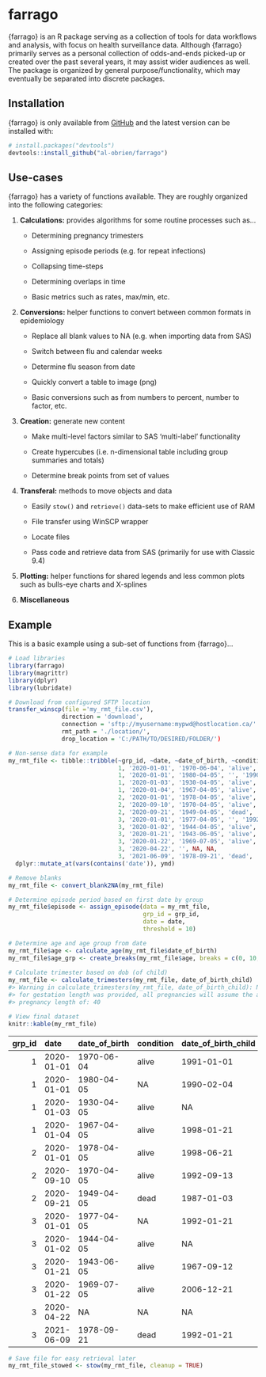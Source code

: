 
<!-- README.md is generated from README.Rmd. Please edit that file -->

# farrago

<!-- badges: start -->
<!-- badges: end -->

{farrago} is an R package serving as a collection of tools for data
workflows and analysis, with focus on health surveillance data. Although
{farrago} primarily serves as a personal collection of odds-and-ends
picked-up or created over the past several years, it may assist wider
audiences as well. The package is organized by general
purpose/functionality, which may eventually be separated into discrete
packages.

## Installation

{farrago} is only available from [GitHub](https://github.com/) and the
latest version can be installed with:

``` r
# install.packages("devtools")
devtools::install_github("al-obrien/farrago")
```

## Use-cases

{farrago} has a variety of functions available. They are roughly
organized into the following categories:

1.  **Calculations:** provides algorithms for some routine processes
    such as…

    -   Determining pregnancy trimesters

    -   Assigning episode periods (e.g. for repeat infections)

    -   Collapsing time-steps

    -   Determining overlaps in time

    -   Basic metrics such as rates, max/min, etc.

2.  **Conversions:** helper functions to convert between common formats
    in epidemiology

    -   Replace all blank values to NA (e.g. when importing data from
        SAS)

    -   Switch between flu and calendar weeks

    -   Determine flu season from date

    -   Quickly convert a table to image (png)

    -   Basic conversions such as from numbers to percent, number to
        factor, etc.

3.  **Creation:** generate new content

    -   Make multi-level factors similar to SAS ‘multi-label’
        functionality

    -   Create hypercubes (i.e. n-dimensional table including group
        summaries and totals)

    -   Determine break points from set of values

4.  **Transferal:** methods to move objects and data

    -   Easily `stow()` and `retrieve()` data-sets to make efficient use
        of RAM

    -   File transfer using WinSCP wrapper

    -   Locate files

    -   Pass code and retrieve data from SAS (primarily for use with
        Classic 9.4)

5.  **Plotting:** helper functions for shared legends and less common
    plots such as bulls-eye charts and X-splines

6.  **Miscellaneous**

## Example

This is a basic example using a sub-set of functions from {farrago}…

``` r
# Load libraries
library(farrago)
library(magrittr)
library(dplyr)
library(lubridate)
```

``` r
# Download from configured SFTP location
transfer_winscp(file ='my_rmt_file.csv'),
               direction = 'download',
               connection = 'sftp://myusername:mypwd@hostlocation.ca/'
               rmt_path = './location/',
               drop_location = 'C:/PATH/TO/DESIRED/FOLDER/')
```

``` r
# Non-sense data for example
my_rmt_file <- tibble::tribble(~grp_id, ~date, ~date_of_birth, ~condition, ~date_of_birth_child, 
                               1, '2020-01-01', '1970-06-04', 'alive', '1991-01-01',
                               1, '2020-01-01', '1980-04-05', '', '1990-02-04',
                               1, '2020-01-03', '1930-04-05', 'alive', '',
                               1, '2020-01-04', '1967-04-05', 'alive', '1998-01-21',
                               2, '2020-01-01', '1978-04-05', 'alive', '1998-06-21',
                               2, '2020-09-10', '1970-04-05', 'alive', '1992-09-13',
                               2, '2020-09-21', '1949-04-05', 'dead', '1987-01-03',
                               3, '2020-01-01', '1977-04-05', '', '1992-01-21',
                               3, '2020-01-02', '1944-04-05', 'alive', '',
                               3, '2020-01-21', '1943-06-05', 'alive', '1967-09-12',
                               3, '2020-01-22', '1969-07-05', 'alive', '2006-12-21',
                               3, '2020-04-22', '', NA, NA,
                               3, '2021-06-09', '1978-09-21', 'dead', '1992-01-21') %>%
  dplyr::mutate_at(vars(contains('date')), ymd)

# Remove blanks
my_rmt_file <- convert_blank2NA(my_rmt_file)

# Determine episode period based on first date by group
my_rmt_file$episode <- assign_episode(data = my_rmt_file,
                                      grp_id = grp_id,
                                      date = date,
                                      threshold = 10)

# Determine age and age group from date
my_rmt_file$age <- calculate_age(my_rmt_file$date_of_birth)
my_rmt_file$age_grp <- create_breaks(my_rmt_file$age, breaks = c(0, 10, 20, 30, 40, 50, 60, 70, 80, 90), format = TRUE)
 
# Calculate trimester based on dob (of child)
my_rmt_file <- calculate_trimesters(my_rmt_file, date_of_birth_child)
#> Warning in calculate_trimesters(my_rmt_file, date_of_birth_child): No variable
#> for gestation length was provided, all pregnancies will assume the average
#> pregnancy length of: 40

# View final dataset
knitr::kable(my_rmt_file)
```

| grp\_id | date       | date\_of\_birth | condition | date\_of\_birth\_child | episode | age | age\_grp | tri1\_s    | tri1\_e    | tri2\_s    | tri2\_e    | tri3\_s    | preterm |
|--------:|:-----------|:----------------|:----------|:-----------------------|--------:|----:|:---------|:-----------|:-----------|:-----------|:-----------|:-----------|--------:|
|       1 | 2020-01-01 | 1970-06-04      | alive     | 1991-01-01             |       1 |  51 | 50-59    | 1990-03-27 | 1990-06-26 | 1990-06-25 | 1990-09-24 | 1990-09-23 |       0 |
|       1 | 2020-01-01 | 1980-04-05      | NA        | 1990-02-04             |       1 |  41 | 40-49    | 1989-04-30 | 1989-07-30 | 1989-07-29 | 1989-10-28 | 1989-10-27 |       0 |
|       1 | 2020-01-03 | 1930-04-05      | alive     | NA                     |       1 |  91 | &gt;=90  | NA         | NA         | NA         | NA         | NA         |      NA |
|       1 | 2020-01-04 | 1967-04-05      | alive     | 1998-01-21             |       1 |  54 | 50-59    | 1997-04-16 | 1997-07-16 | 1997-07-15 | 1997-10-14 | 1997-10-13 |       0 |
|       2 | 2020-01-01 | 1978-04-05      | alive     | 1998-06-21             |       1 |  43 | 40-49    | 1997-09-14 | 1997-12-14 | 1997-12-13 | 1998-03-14 | 1998-03-13 |       0 |
|       2 | 2020-09-10 | 1970-04-05      | alive     | 1992-09-13             |       2 |  51 | 50-59    | 1991-12-08 | 1992-03-08 | 1992-03-07 | 1992-06-06 | 1992-06-05 |       0 |
|       2 | 2020-09-21 | 1949-04-05      | dead      | 1987-01-03             |       3 |  72 | 70-79    | 1986-03-29 | 1986-06-28 | 1986-06-27 | 1986-09-26 | 1986-09-25 |       0 |
|       3 | 2020-01-01 | 1977-04-05      | NA        | 1992-01-21             |       1 |  44 | 40-49    | 1991-04-16 | 1991-07-16 | 1991-07-15 | 1991-10-14 | 1991-10-13 |       0 |
|       3 | 2020-01-02 | 1944-04-05      | alive     | NA                     |       1 |  77 | 70-79    | NA         | NA         | NA         | NA         | NA         |      NA |
|       3 | 2020-01-21 | 1943-06-05      | alive     | 1967-09-12             |       2 |  78 | 70-79    | 1966-12-06 | 1967-03-07 | 1967-03-06 | 1967-06-05 | 1967-06-04 |       0 |
|       3 | 2020-01-22 | 1969-07-05      | alive     | 2006-12-21             |       2 |  52 | 50-59    | 2006-03-16 | 2006-06-15 | 2006-06-14 | 2006-09-13 | 2006-09-12 |       0 |
|       3 | 2020-04-22 | NA              | NA        | NA                     |       3 |  NA | NA       | NA         | NA         | NA         | NA         | NA         |      NA |
|       3 | 2021-06-09 | 1978-09-21      | dead      | 1992-01-21             |       4 |  43 | 40-49    | 1991-04-16 | 1991-07-16 | 1991-07-15 | 1991-10-14 | 1991-10-13 |       0 |

``` r
# Save file for easy retrieval later
my_rmt_file_stowed <- stow(my_rmt_file, cleanup = TRUE)
```
